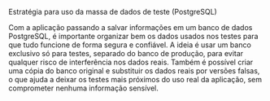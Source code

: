 Estratégia para uso da massa de dados de teste (PostgreSQL)

Com a aplicação passando a salvar informações em um banco de dados PostgreSQL, é importante organizar bem os dados usados nos testes para que tudo funcione de forma segura e confiável.
A ideia é usar um banco exclusivo só para testes, separado do banco de produção, para evitar qualquer risco de interferência nos dados reais.
Também é possível criar uma cópia do banco original e substituir os dados reais por versões falsas, o que ajuda a deixar os testes mais próximos do uso real da aplicação, sem comprometer nenhuma informação sensível.